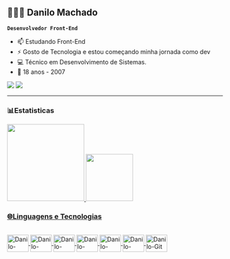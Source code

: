 ## 👩🏻‍💻 Danilo Machado

**`Desenvolvedor Front-End`**

- 📫 Estudando Front-End
- ⚡ Gosto de Tecnologia e estou começando minha jornada como dev
- 💻 Técnico em Desenvolvimento de Sistemas.
- 🎂 18 anos - 2007

<div>
  <a href="https://www.linkedin.com/in/danilomachado3105" target="_blank"><img src="https://img.shields.io/badge/-LinkedIn-%230077B5?style=for-the-badge&logo=linkedin&logoColor=white" target="_blank"></a> 
  <a href = "mailto:danilomachado3105@gmail.com"><img src="https://img.shields.io/badge/-Gmail-%23333?style=for-the-badge&logo=gmail&logoColor=white" target="_blank"></a>
</div>

---

### 📊Estatisticas
<div>
  <a href="https://github.com/danmachado3105">
  <img height="180em" src="https://github-readme-stats.vercel.app/api?username=Danmachado3105&show_icons=true&theme=radical&locale=pt-br&count_private=true&cache_seconds=1800">
  <img height="110em" src="https://github-readme-stats.vercel.app/api/top-langs/?username=Danmachado3105&layout=compact&theme=radical&locale=pt-br&count_private=true&cache_seconds=1800">
</div>

### 🌐Linguagens e Tecnologias
<div style="display: inline_block"><br>
  <img align="center" alt="Danilo-react" height="40" width="50" src="https://cdn.jsdelivr.net/gh/devicons/devicon@latest/icons/react/react-original.svg">
  <img align="center" alt="Danilo-Javascript" height="40" width="50" src="https://cdn.jsdelivr.net/gh/devicons/devicon@latest/icons/javascript/javascript-original.svg">
  <img align="center" alt="Danilo-Html5" height="40" width="50" src="https://cdn.jsdelivr.net/gh/devicons/devicon@latest/icons/html5/html5-original.svg">
  <img align="center" alt="Danilo-Css3" height="40" width="50" src="https://cdn.jsdelivr.net/gh/devicons/devicon@latest/icons/css3/css3-original.svg">
  <img align="center" alt="Danilo-VsCode" height="40" width="50" src="https://cdn.jsdelivr.net/gh/devicons/devicon@latest/icons/vscode/vscode-original.svg">
  <img align="center" alt="Danilo-GitHub" height="40" width="50" src="https://cdn.jsdelivr.net/gh/devicons/devicon@latest/icons/github/github-original.svg">
  <img align="center" alt="Danilo-Git" height="40" width="50" src="https://cdn.jsdelivr.net/gh/devicons/devicon@latest/icons/git/git-original.svg">
</div>
